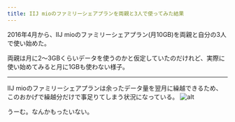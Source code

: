 ```yaml
---
title: IIJ mioのファミリーシェアプランを両親と3人で使ってみた結果
---
```

2016年4月から、IIJ mioのファミリーシェアプラン(月10GB)を両親と自分の3人で使い始めた。

両親は月に2～3GBくらいデータを使うのかと仮定していたのだけれど、実際に使い始めてみると月に1GBも使わない様子。

---
IIJ mioのファミリーシェアプランは余ったデータ量を翌月に繰越できるため、このおかげで繰越分だけで事足りてしまう状況になっている。
![alt](https://c8.staticflickr.com/8/7368/27124732223_cba093c1c3_b.jpg)


うーむ。なんかもったいない。
